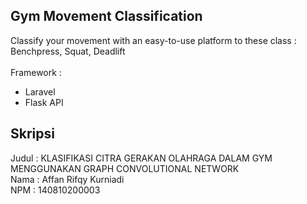 
## Gym Movement Classification
Classify your movement with an easy-to-use platform to these class : Benchpress, Squat, Deadlift
<br><br>
Framework :
- Laravel
- Flask API

## Skripsi
Judul : KLASIFIKASI CITRA GERAKAN OLAHRAGA DALAM GYM MENGGUNAKAN GRAPH CONVOLUTIONAL NETWORK<br>
Nama  : Affan Rifqy Kurniadi<br>
NPM   : 140810200003

